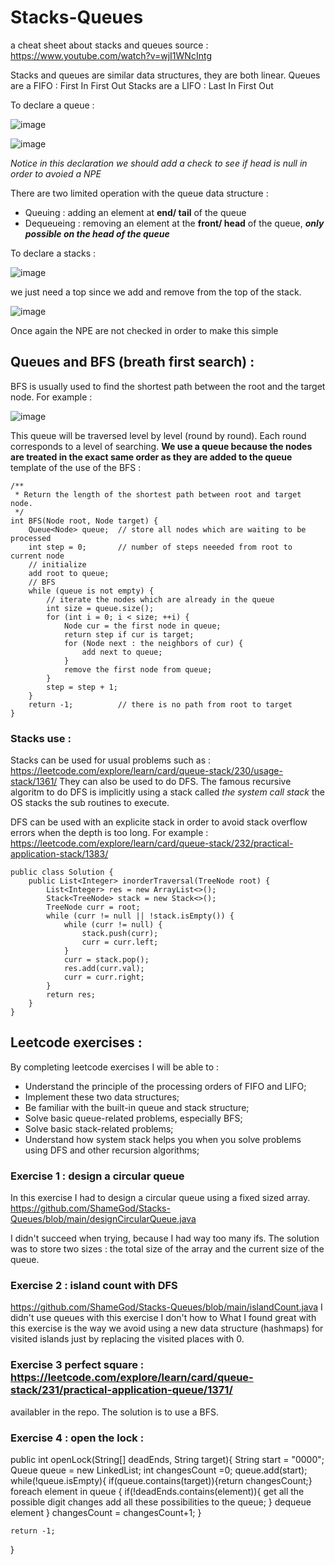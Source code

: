 # Stacks-Queues
a cheat sheet about stacks and queues 
source : https://www.youtube.com/watch?v=wjI1WNcIntg


Stacks and queues are similar data structures, they are both linear. 
Queues are a FIFO : First In First Out
Stacks are a LIFO : Last In First Out

To declare a queue : 

![image](https://user-images.githubusercontent.com/42012627/183361105-dbf8d688-c68f-45ba-8388-af3ffd61f852.png)

![image](https://user-images.githubusercontent.com/42012627/183361187-1382b59b-1fc7-419b-8438-a6191fd688eb.png)

*Notice in this declaration we should add a check to see if head is null in order to avoied a NPE*

There are two limited operation with the queue data structure :
* Queuing : adding an element at **end/ tail** of the queue 
* Dequeueing : removing an element at the **front/ head** of the queue, ***only possible on the head of the queue***


To declare a stacks : 

![image](https://user-images.githubusercontent.com/42012627/183361425-2262c6ec-1f54-42cd-8645-4f05d43db026.png)

we just need a top since we add and remove from the top of the stack. 

![image](https://user-images.githubusercontent.com/42012627/183361947-3ab135cf-3f51-4e06-bb30-aed10cef80a6.png)

Once again the NPE are not checked in order to make this simple 

## Queues and BFS (breath first search) :
BFS is usually used to find the shortest path between the root and the target node. For example : 

![image](https://user-images.githubusercontent.com/42012627/185054073-01451d20-8cf7-49d5-b897-fc6147b1875b.png)

This queue will be traversed level by level (round by round). Each round corresponds to a level of searching. 
**We use a queue because the nodes are treated in the exact same order as they are added to the queue**
template of the use of the BFS : 
```
/**
 * Return the length of the shortest path between root and target node.
 */
int BFS(Node root, Node target) {
    Queue<Node> queue;  // store all nodes which are waiting to be processed
    int step = 0;       // number of steps neeeded from root to current node
    // initialize
    add root to queue;
    // BFS
    while (queue is not empty) {
        // iterate the nodes which are already in the queue
        int size = queue.size();
        for (int i = 0; i < size; ++i) {
            Node cur = the first node in queue;
            return step if cur is target;
            for (Node next : the neighbors of cur) {
                add next to queue;
            }
            remove the first node from queue;
        }
        step = step + 1;
    }
    return -1;          // there is no path from root to target
}
```


### Stacks use : 
Stacks can be used for usual problems such as : https://leetcode.com/explore/learn/card/queue-stack/230/usage-stack/1361/ 
They can also be used to do DFS. The famous recursive algoritm to do DFS is implicitly using a stack called *the system call stack* the OS stacks the sub routines to execute. 

DFS can be used with an explicite stack in order to avoid stack overflow errors when the depth is too long.
For example : https://leetcode.com/explore/learn/card/queue-stack/232/practical-application-stack/1383/
```
public class Solution {
    public List<Integer> inorderTraversal(TreeNode root) {
        List<Integer> res = new ArrayList<>();
        Stack<TreeNode> stack = new Stack<>();
        TreeNode curr = root;
        while (curr != null || !stack.isEmpty()) {
            while (curr != null) {
                stack.push(curr);
                curr = curr.left;
            }
            curr = stack.pop();
            res.add(curr.val);
            curr = curr.right;
        }
        return res;
    }
}
```


## Leetcode exercises :
By completing leetcode exercises I will be able to : 
* Understand the principle of the processing orders of FIFO and LIFO;
* Implement these two data structures;
* Be familiar with the built-in queue and stack structure;
* Solve basic queue-related problems, especially BFS;
* Solve basic stack-related problems;
* Understand how system stack helps you when you solve problems using DFS and other recursion algorithms;

### Exercise 1 : design a circular queue 
In this exercise I had to design a circular queue using a fixed sized array. https://github.com/ShameGod/Stacks-Queues/blob/main/designCircularQueue.java

I didn't succeed when trying, because I had way too many ifs. The solution was to store two sizes : the total size of the array and the current size of the queue. 

### Exercise 2 : island count with DFS
https://github.com/ShameGod/Stacks-Queues/blob/main/islandCount.java
I didn't use queues with this exercise I don't how to 
What I found great with this exercise is the way we avoid using a new data structure (hashmaps) for visited islands just by replacing the visited places with 0.

### Exercise 3 perfect square : https://leetcode.com/explore/learn/card/queue-stack/231/practical-application-queue/1371/

availabler in the repo. The solution is to use a BFS.

### Exercise 4 : open the lock : 

public int openLock(String[] deadEnds, String target){
	String start = "0000";
	Queue queue = new LinkedList<String>;
	int changesCount =0;
	queue.add(start);
	while(!queue.isEmpty){
		if(queue.contains(target)){return changesCount;}
		foreach element in queue {
			if(!deadEnds.contains(element)){
				get all the possible digit changes
				add  all these possibilities to the queue;
			}
			dequeue element
		}
		changesCount = changesCount+1;
	}

	return -1;
}



